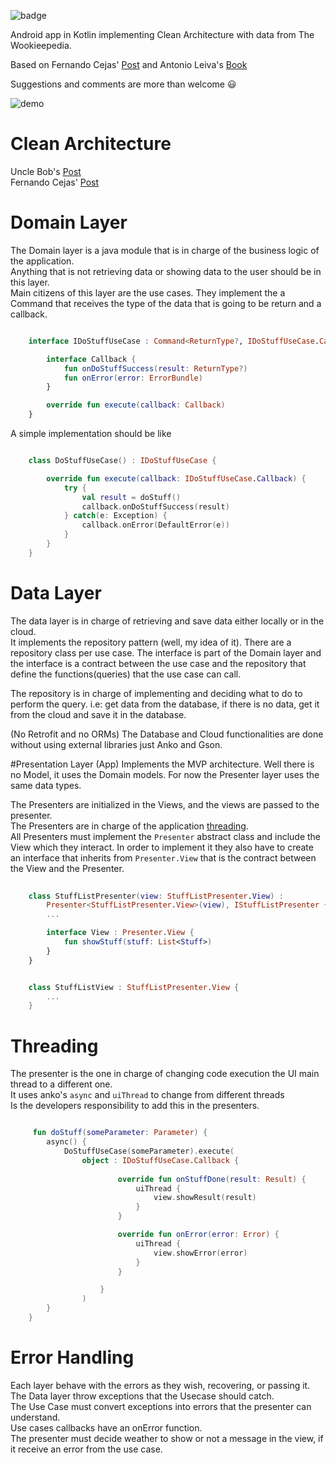![badge](https://img.shields.io/badge/version-1.0.0-green.svg)

Android app in Kotlin implementing Clean Architecture with data from The Wookieepedia.

Based on Fernando Cejas' [Post](http://fernandocejas.com/2014/09/03/architecting-android-the-clean-way/) and	 Antonio Leiva's [Book](https://github.com/antoniolg/Kotlin-for-Android-Developers) 

Suggestions and comments are more than welcome :smiley:

![demo](./art/swkotlin.gif)

# Clean Architecture

Uncle Bob's [Post](http://blog.8thlight.com/uncle-bob/2012/08/13/the-clean-architecture.html)  
Fernando Cejas' [Post](http://fernandocejas.com/2014/09/03/architecting-android-the-clean-way/)  

# Domain Layer
The Domain layer is a java module that is in charge of the business logic of the application.   
Anything that is not retrieving data or showing data to the user should be in this layer.   
Main citizens of this layer are the use cases. They implement the a Command that receives the type of the data that is going to be return and a callback.   
```kotlin

	interface IDoStuffUseCase : Command<ReturnType?, IDoStuffUseCase.Callback> {

	    interface Callback {
	        fun onDoStuffSuccess(result: ReturnType?)
	        fun onError(error: ErrorBundle)
	    }

	    override fun execute(callback: Callback)
	}

```

A simple implementation should be like   

```kotlin

	class DoStuffUseCase() : IDoStuffUseCase {

	    override fun execute(callback: IDoStuffUseCase.Callback) {
	        try {
	            val result = doStuff()
	            callback.onDoStuffSuccess(result)
	        } catch(e: Exception) {
	            callback.onError(DefaultError(e))
	        }
	    }
	}
```
# Data Layer
The data layer is in charge of retrieving  and save data either locally or in the cloud.   
It implements the repository pattern (well, my idea of it). There are a repository class per use case. The interface is part of the Domain layer and the interface is a contract between the use case and the repository that define the functions(queries) that the use case can call.   
 
The repository is in charge of implementing and deciding what to do to perform the query. i.e: get data from the database, if there is no data, get it from the cloud and save it in the database.  

(No Retrofit and no ORMs) The Database and Cloud functionalities are done without using external libraries just Anko and Gson.  

#Presentation Layer (App) 
Implements the MVP architecture. Well there is no Model, it uses the Domain models. For now the Presenter layer uses the same data types.

The Presenters are initialized in the Views, and the views are passed to the presenter.  
The Presenters are in charge of the application [threading](#threading).   
All Presenters must implement the `Presenter` abstract class and include the View which they interact. In order to implement it  they also have to create an interface that inherits  from `Presenter.View` that is the contract between the View and the Presenter.  

```kotlin
	
	class StuffListPresenter(view: StuffListPresenter.View) : 
		Presenter<StuffListPresenter.View>(view), IStuffListPresenter {
		...

	    interface View : Presenter.View {
	        fun showStuff(stuff: List<Stuff>)
	    }
    }
```
```kotlin

    class StuffListView : StuffListPresenter.View {
    	...
    }

```

# Threading
The presenter is the one in charge of changing code execution the UI main thread to a different one.   
It uses anko's `async` and `uiThread`  to change from different threads   
Is the developers responsibility to add this in the presenters.  
```kotlin

	 fun doStuff(someParameter: Parameter) {
        async() {
            DoStuffUseCase(someParameter).execute(
            	object : IDoStuffUseCase.Callback {
                       
                        override fun onStuffDone(result: Result) {
                            uiThread {
                                view.showResult(result)
                            }
                        }

                        override fun onError(error: Error) {
                            uiThread {
                                view.showError(error)
                            }
                        }

                    }
                )
        }
    }

```

# Error Handling
Each layer behave with the errors as they wish, recovering, or passing it.  
The Data layer throw exceptions that the Usecase should catch.  
The Use Case must convert exceptions into errors that the presenter can understand.  
Use cases callbacks have an onError function.  
The presenter must decide weather to show or not a message in the view, if it receive an error from the use case.  

